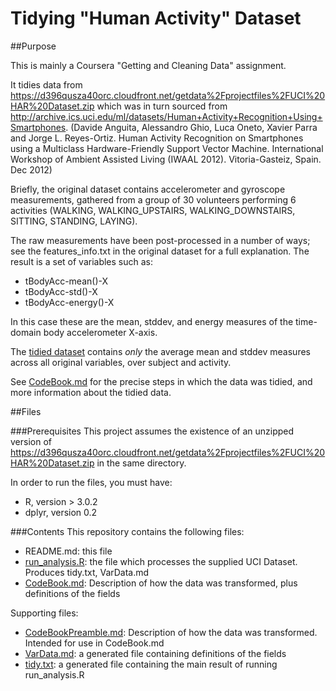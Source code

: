 Tidying "Human Activity" Dataset
================================

##Purpose

This is mainly a Coursera "Getting and Cleaning Data" assignment.

It tidies data from https://d396qusza40orc.cloudfront.net/getdata%2Fprojectfiles%2FUCI%20HAR%20Dataset.zip which was in turn sourced from http://archive.ics.uci.edu/ml/datasets/Human+Activity+Recognition+Using+Smartphones. (Davide Anguita, Alessandro Ghio, Luca Oneto, Xavier Parra and Jorge L. Reyes-Ortiz. Human Activity Recognition on Smartphones using a Multiclass Hardware-Friendly Support Vector Machine. International Workshop of Ambient Assisted Living (IWAAL 2012). Vitoria-Gasteiz, Spain. Dec 2012)

Briefly, the original dataset contains accelerometer and gyroscope measurements, gathered from a group of 30 volunteers performing 6 activities (WALKING, WALKING_UPSTAIRS, WALKING_DOWNSTAIRS, SITTING, STANDING, LAYING).

The raw measurements have been post-processed in a number of ways; see the features_info.txt in the original dataset for a full explanation.  The result is a set of variables such as:

* tBodyAcc-mean()-X
* tBodyAcc-std()-X
* tBodyAcc-energy()-X

In this case these are the mean, stddev, and energy measures of the time-domain body accelerometer X-axis.

The [tidied dataset](tidy.txt) contains *only* the average mean and stddev measures across all original variables, over subject and activity.

See [CodeBook.md](CodeBook.md) for the precise steps in which the data was tidied, and more information about the tidied data.

##Files

###Prerequisites
This project assumes the existence of an unzipped version of https://d396qusza40orc.cloudfront.net/getdata%2Fprojectfiles%2FUCI%20HAR%20Dataset.zip in the same directory.

In order to run the files, you must have:

* R, version > 3.0.2
* dplyr, version 0.2

###Contents
This repository contains the following files:

* README.md: this file
* [run_analysis.R](run_analysis.R): the file which processes the supplied UCI Dataset.  Produces tidy.txt, VarData.md
* [CodeBook.md](CodeBook.md): Description of how the data was transformed, plus definitions of the fields

Supporting files:

* [CodeBookPreamble.md](CodeBookPreamble.md): Description of how the data was transformed.  Intended for use in CodeBook.md
* [VarData.md](VarData.md): a generated file containing definitions of the fields
* [tidy.txt](tidy.txt): a generated file containing the main result of running run_analysis.R
